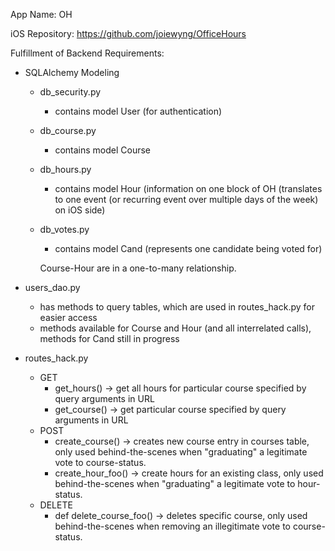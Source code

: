 App Name: OH

iOS Repository: https://github.com/joiewyng/OfficeHours

Fulfillment of Backend Requirements:
- SQLAlchemy Modeling
    - db_security.py
        - contains model User (for authentication)
    - db_course.py
        - contains model Course
    - db_hours.py
        - contains model Hour (information on one block of OH (translates to one event (or recurring event over multiple days of the week) on iOS side)
    - db_votes.py
        - contains model Cand (represents one candidate being voted for)
        
        Course-Hour are in a one-to-many relationship.
        
        
- users_dao.py
    - has methods to query tables, which are used in routes_hack.py for easier access
    - methods available for Course and Hour (and all interrelated calls), methods for Cand still in progress
    
- routes_hack.py
    - GET
        - get_hours() -> get all hours for particular course specified by query arguments in URL
        - get_course() -> get particular course specified by query arguments in URL
    - POST
        - create_course() -> creates new course entry in courses table, only used behind-the-scenes when "graduating" a legitimate vote to course-status.
        - create_hour_foo() -> create hours for an existing class, only used behind-the-scenes when "graduating" a legitimate vote to hour-status.
    - DELETE
        - def delete_course_foo() -> deletes specific course, only used behind-the-scenes when removing an illegitimate vote to course-status.
